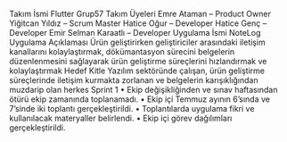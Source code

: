 Takım İsmi
Flutter Grup57
Takım Üyeleri
Emre Ataman – Product Owner
Yiğitcan Yıldız – Scrum Master
Hatice Oğur – Developer 
Hatice Genç – Developer 
Emir Selman Karaatlı – Developer
Uygulama İsmi
NoteLog
Uygulama Açıklaması
Ürün geliştirirken geliştiriciler arasındaki iletişim kanallarını kolaylaştırmak, dökümantasyon sürecini belgelerin düzenlenmesini sağlayarak ürün geliştirme süreçlerini hızlandırmak ve kolaylaştırmak 
Hedef Kitle
Yazılım sektöründe çalışan, ürün geliştirme süreçlerinde iletişim kurmakta zorlanan ve belgelerin karışıklığından muzdarip olan herkes 
Sprint 1
•	Ekip değişikliğinden ve sınav haftasından ötürü ekip zamanında toplanamadı.
•	Ekip içi Temmuz ayının 6’sında ve 7’sinde iki toplantı gerçekleştirildi.
•	Toplantılarda uygulama fikri ve kullanılacak materyaller belirlendi. 
•	Ekip içi görev dağılımları gerçekleştirildi. 

